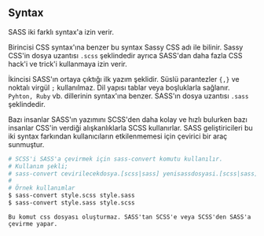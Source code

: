 ## Syntax

SASS iki farklı syntax'a izin verir. 

Birincisi CSS syntax'ına benzer bu syntax Sassy CSS adı ile bilinir.
Sassy CSS'in dosya uzantısı `.scss` şeklindedir ayrıca 
SASS'dan daha fazla CSS hack'i ve trick'i kullanmaya izin verir.

İkincisi SASS'ın ortaya çıktığı ilk yazım şeklidir. 
Süslü parantezler `{,}` ve noktalı virgül `;` kullanılmaz.
Dil yapısı tablar veya boşluklarla sağlanır. `Pyhton, Ruby` vb. dillerinin syntax'ına benzer.
SASS'ın dosya uzantısı `.sass` şeklindedir.

Bazı insanlar SASS'ın yazımını SCSS'den daha kolay ve hızlı bulurken bazı insanlar 
CSS'in verdiği alışkanlıklarla SCSS kullanırlar. 
SASS geliştiricileri bu iki syntax farkından kullanıcıların etkilenmemesi için çevirici bir araç sunmuştur.

```bash
# SCSS'i SASS'a çevirmek için sass-convert komutu kullanılır.
# Kullanım şekli;
# sass-convert cevirilecekdosya.[scss|sass] yenisassdosyasi.[scss|sass] 
#
# Örnek kullanımlar
$ sass-convert style.scss style.sass
$ sass-convert style.sass style.scss
```
	Bu komut css dosyası oluşturmaz. SASS'tan SCSS'e veya SCSS'den SASS'a çevirme yapar.	

